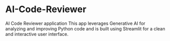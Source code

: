 # AI-Code-Reviewer

AI Code Reviewer application
This app leverages Generative AI for analyzing and improving Python code and is built using Streamlit for a clean and interactive user interface.
